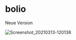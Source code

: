 # bolio

Neue Version

![Screenshot_20210313-120138](https://user-images.githubusercontent.com/10114161/111028040-46eb0b80-83f4-11eb-99dd-261df66a16ea.png)
